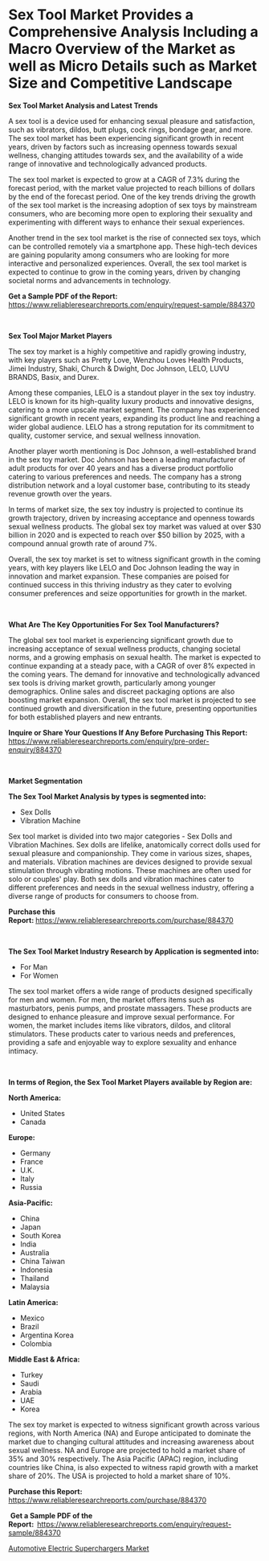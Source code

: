 <p><h1>Sex Tool Market Provides a Comprehensive Analysis Including a Macro Overview of the Market as well as Micro Details such as Market Size and Competitive Landscape</h1></p><p><strong>Sex Tool Market Analysis and Latest Trends</strong></p>
<p><p>A sex tool is a device used for enhancing sexual pleasure and satisfaction, such as vibrators, dildos, butt plugs, cock rings, bondage gear, and more. The sex tool market has been experiencing significant growth in recent years, driven by factors such as increasing openness towards sexual wellness, changing attitudes towards sex, and the availability of a wide range of innovative and technologically advanced products.</p><p>The sex tool market is expected to grow at a CAGR of 7.3% during the forecast period, with the market value projected to reach billions of dollars by the end of the forecast period. One of the key trends driving the growth of the sex tool market is the increasing adoption of sex toys by mainstream consumers, who are becoming more open to exploring their sexuality and experimenting with different ways to enhance their sexual experiences.</p><p>Another trend in the sex tool market is the rise of connected sex toys, which can be controlled remotely via a smartphone app. These high-tech devices are gaining popularity among consumers who are looking for more interactive and personalized experiences. Overall, the sex tool market is expected to continue to grow in the coming years, driven by changing societal norms and advancements in technology.</p></p>
<p><strong>Get a Sample PDF of the Report:&nbsp;</strong> <a href="https://www.reliableresearchreports.com/enquiry/request-sample/884370">https://www.reliableresearchreports.com/enquiry/request-sample/884370</a></p>
<p>&nbsp;</p>
<p><strong>Sex Tool Major Market Players</strong></p>
<p><p>The sex toy market is a highly competitive and rapidly growing industry, with key players such as Pretty Love, Wenzhou Loves Health Products, Jimei Industry, Shaki, Church & Dwight, Doc Johnson, LELO, LUVU BRANDS, Basix, and Durex. </p><p>Among these companies, LELO is a standout player in the sex toy industry. LELO is known for its high-quality luxury products and innovative designs, catering to a more upscale market segment. The company has experienced significant growth in recent years, expanding its product line and reaching a wider global audience. LELO has a strong reputation for its commitment to quality, customer service, and sexual wellness innovation. </p><p>Another player worth mentioning is Doc Johnson, a well-established brand in the sex toy market. Doc Johnson has been a leading manufacturer of adult products for over 40 years and has a diverse product portfolio catering to various preferences and needs. The company has a strong distribution network and a loyal customer base, contributing to its steady revenue growth over the years. </p><p>In terms of market size, the sex toy industry is projected to continue its growth trajectory, driven by increasing acceptance and openness towards sexual wellness products. The global sex toy market was valued at over $30 billion in 2020 and is expected to reach over $50 billion by 2025, with a compound annual growth rate of around 7%.</p><p>Overall, the sex toy market is set to witness significant growth in the coming years, with key players like LELO and Doc Johnson leading the way in innovation and market expansion. These companies are poised for continued success in this thriving industry as they cater to evolving consumer preferences and seize opportunities for growth in the market.</p></p>
<p>&nbsp;</p>
<p><strong>What Are The Key Opportunities For Sex Tool Manufacturers?</strong></p>
<p><p>The global sex tool market is experiencing significant growth due to increasing acceptance of sexual wellness products, changing societal norms, and a growing emphasis on sexual health. The market is expected to continue expanding at a steady pace, with a CAGR of over 8% expected in the coming years. The demand for innovative and technologically advanced sex tools is driving market growth, particularly among younger demographics. Online sales and discreet packaging options are also boosting market expansion. Overall, the sex tool market is projected to see continued growth and diversification in the future, presenting opportunities for both established players and new entrants.</p></p>
<p><strong>Inquire or Share Your Questions If Any Before Purchasing This Report:</strong> <a href="https://www.reliableresearchreports.com/enquiry/pre-order-enquiry/884370">https://www.reliableresearchreports.com/enquiry/pre-order-enquiry/884370</a></p>
<p>&nbsp;</p>
<p><strong>Market Segmentation</strong></p>
<p><strong>The Sex Tool Market Analysis by types is segmented into:</strong></p>
<p><ul><li>Sex Dolls</li><li>Vibration Machine</li></ul></p>
<p><p>Sex tool market is divided into two major categories - Sex Dolls and Vibration Machines. Sex dolls are lifelike, anatomically correct dolls used for sexual pleasure and companionship. They come in various sizes, shapes, and materials. Vibration machines are devices designed to provide sexual stimulation through vibrating motions. These machines are often used for solo or couples' play. Both sex dolls and vibration machines cater to different preferences and needs in the sexual wellness industry, offering a diverse range of products for consumers to choose from.</p></p>
<p><strong>Purchase this Report:&nbsp;</strong><a href="https://www.reliableresearchreports.com/purchase/884370">https://www.reliableresearchreports.com/purchase/884370</a></p>
<p>&nbsp;</p>
<p><strong>The Sex Tool Market Industry Research by Application is segmented into:</strong></p>
<p><ul><li>For Man</li><li>For Women</li></ul></p>
<p><p>The sex tool market offers a wide range of products designed specifically for men and women. For men, the market offers items such as masturbators, penis pumps, and prostate massagers. These products are designed to enhance pleasure and improve sexual performance. For women, the market includes items like vibrators, dildos, and clitoral stimulators. These products cater to various needs and preferences, providing a safe and enjoyable way to explore sexuality and enhance intimacy.</p></p>
<p>&nbsp;</p>
<p><strong>In terms of Region, the Sex Tool Market Players available by Region are:</strong></p>
<p>
    <p> <strong> North America: </strong>
        <ul>
            <li>United States</li>
            <li>Canada</li>
        </ul>
        </p> 
    <p> <strong> Europe: </strong>
        <ul>
            <li>Germany</li>
            <li>France</li>
            <li>U.K.</li>
            <li>Italy</li>
            <li>Russia</li>
        </ul>
        </p> 
    <p> <strong> Asia-Pacific: </strong>
        <ul>
            <li>China</li>
            <li>Japan</li>
            <li>South Korea</li>
            <li>India</li>
            <li>Australia</li>
            <li>China Taiwan</li>
            <li>Indonesia</li>
            <li>Thailand</li>
            <li>Malaysia</li>
        </ul>
        </p> 
    <p> <strong> Latin America: </strong>
        <ul>
            <li>Mexico</li>
            <li>Brazil</li>
            <li>Argentina Korea</li>
            <li>Colombia</li>
        </ul>
        </p> 
    <p> <strong> Middle East & Africa: </strong>
        <ul>
            <li>Turkey</li>
            <li>Saudi</li>
            <li>Arabia</li>
            <li>UAE</li>
            <li>Korea</li>
        </ul>
    </p>
    </p>
<p><p>The sex toy market is expected to witness significant growth across various regions, with North America (NA) and Europe anticipated to dominate the market due to changing cultural attitudes and increasing awareness about sexual wellness. NA and Europe are projected to hold a market share of 35% and 30% respectively. The Asia Pacific (APAC) region, including countries like China, is also expected to witness rapid growth with a market share of 20%. The USA is projected to hold a market share of 10%.</p></p>
<p><strong>Purchase this Report: </strong><a href="https://www.reliableresearchreports.com/purchase/884370">https://www.reliableresearchreports.com/purchase/884370</a></p>
<p>&nbsp;<strong>Get a Sample PDF of the Report:&nbsp;&nbsp;</strong><a href="https://www.reliableresearchreports.com/enquiry/request-sample/884370">https://www.reliableresearchreports.com/enquiry/request-sample/884370</a></p>
<p><strong></strong></p>
<p><p><a href="https://iodized-pantydraco-05c.notion.site/Automotive-Electric-Superchargers-Market-Size-and-Examines-its-Market-Scope-with-a-Primary-Focus-o-f5c26c8af1254663bf5e1d98db284f7c">Automotive Electric Superchargers Market</a></p></p>